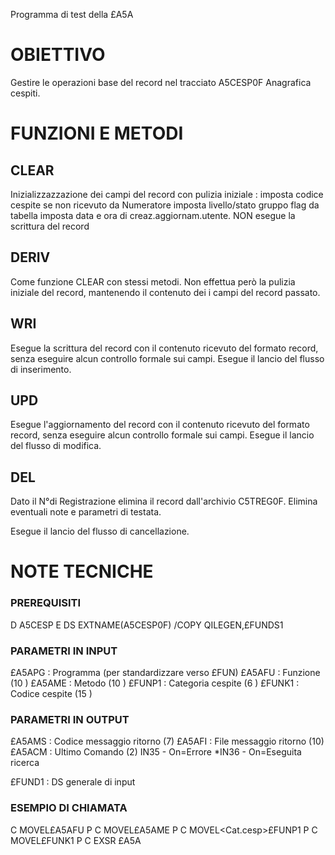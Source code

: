 Programma di test della £A5A

# OBIETTIVO
Gestire le operazioni base del record nel tracciato A5CESP0F Anagrafica cespiti.

# FUNZIONI E METODI
## CLEAR
Inizializzazzazione dei campi del record con pulizia iniziale : 
imposta codice cespite se non ricevuto da Numeratore imposta livello/stato gruppo flag da tabella imposta data e ora di creaz.aggiornam.utente.
NON esegue la scrittura del record

## DERIV
Come funzione CLEAR con stessi metodi.
Non effettua però la pulizia iniziale del record, mantenendo il contenuto dei i campi del record passato.

## WRI
Esegue la scrittura del record con il contenuto ricevuto del formato record, senza eseguire alcun controllo formale sui campi.
Esegue il lancio del flusso di inserimento.

## UPD
Esegue l'aggiornamento del record con il contenuto ricevuto del formato record, senza eseguire alcun controllo formale sui campi.
Esegue il lancio del flusso di modifica.

## DEL
Dato il N°di Registrazione elimina il record dall'archivio C5TREG0F.
Elimina eventuali note e parametri di testata.

Esegue il lancio del flusso di cancellazione.

# NOTE TECNICHE

### PREREQUISITI
D A5CESP E DS EXTNAME(A5CESP0F)
 /COPY QILEGEN,£FUNDS1

### PARAMETRI IN INPUT

£A5APG :  Programma (per standardizzare verso £FUN)
£A5AFU :  Funzione (10 )
£A5AME :  Metodo (10 )
£FUNP1 :  Categoria cespite (6 )
£FUNK1 :  Codice cespite (15 )

### PARAMETRI IN OUTPUT
£A5AMS :  Codice messaggio ritorno (7)
£A5AFI :  File messaggio ritorno (10)
£A5ACM :  Ultimo Comando (2)
IN35 - On=Errore
\*IN36 - On=Eseguita ricerca

£FUND1 :  DS generale di input

### ESEMPIO DI CHIAMATA
C MOVEL<Funzione>£A5AFU P
C MOVEL<Metodo >£A5AME P
C MOVEL<Cat.cesp>£FUNP1 P
C MOVEL<Cespite >£FUNK1 P
C EXSR £A5A
